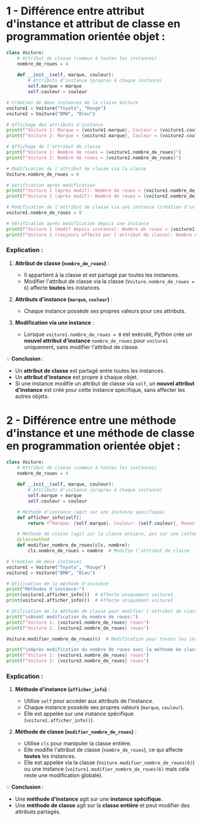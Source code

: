 # 1 - Différence entre **attribut d'instance** et **attribut de classe** en programmation orientée objet :  

```python
class Voiture:
    # Attribut de classe (commun à toutes les instances)
    nombre_de_roues = 4  
    
    def __init__(self, marque, couleur):
        # Attributs d'instance (propres à chaque instance)
        self.marque = marque  
        self.couleur = couleur  

# Création de deux instances de la classe Voiture
voiture1 = Voiture("Toyota", "Rouge")
voiture2 = Voiture("BMW", "Bleu")

# Affichage des attributs d'instance
print(f"Voiture 1: Marque = {voiture1.marque}, Couleur = {voiture1.couleur}")
print(f"Voiture 2: Marque = {voiture2.marque}, Couleur = {voiture2.couleur}")

# Affichage de l'attribut de classe
print(f"Voiture 1: Nombre de roues = {voiture1.nombre_de_roues}")
print(f"Voiture 2: Nombre de roues = {voiture2.nombre_de_roues}")

# Modification de l'attribut de classe via la classe
Voiture.nombre_de_roues = 6

# Vérification après modification
print(f"Voiture 1 (après modif): Nombre de roues = {voiture1.nombre_de_roues}")
print(f"Voiture 2 (après modif): Nombre de roues = {voiture2.nombre_de_roues}")

# Modification de l'attribut de classe via une instance (création d'un attribut d'instance du même nom)
voiture1.nombre_de_roues = 8  

# Vérification après modification depuis une instance
print(f"Voiture 1 (modif depuis instance): Nombre de roues = {voiture1.nombre_de_roues}")
print(f"Voiture 2 (toujours affecté par l'attribut de classe): Nombre de roues = {voiture2.nombre_de_roues}")
```

### Explication :
1. **Attribut de classe (`nombre_de_roues`)** :
   - Il appartient à la classe et est partagé par toutes les instances.
   - Modifier l'attribut de classe via la classe (`Voiture.nombre_de_roues = 6`) affecte **toutes** les instances.

2. **Attributs d'instance (`marque`, `couleur`)** :
   - Chaque instance possède ses propres valeurs pour ces attributs.

3. **Modification via une instance** :
   - Lorsque `voiture1.nombre_de_roues = 8` est exécuté, Python crée un **nouvel attribut d'instance** `nombre_de_roues` pour `voiture1` uniquement, sans modifier l'attribut de classe.

💡 **Conclusion** :
- Un **attribut de classe** est partagé entre toutes les instances.
- Un **attribut d'instance** est propre à chaque objet.
- Si une instance modifie un attribut de classe via `self`, un **nouvel attribut d'instance** est créé pour cette instance spécifique, sans affecter les autres objets.





#  2 - Différence entre une **méthode d'instance** et une **méthode de classe** en programmation orientée objet :  

```python
class Voiture:
    # Attribut de classe (commun à toutes les instances)
    nombre_de_roues = 4  
    
    def __init__(self, marque, couleur):
        # Attributs d'instance (propres à chaque instance)
        self.marque = marque  
        self.couleur = couleur  

    # Méthode d'instance (agit sur une instance spécifique)
    def afficher_info(self):
        return f"Marque: {self.marque}, Couleur: {self.couleur}, Roues: {self.nombre_de_roues}"

    # Méthode de classe (agit sur la classe entière, pas sur une instance)
    @classmethod
    def modifier_nombre_de_roues(cls, nombre):
        cls.nombre_de_roues = nombre  # Modifie l'attribut de classe

# Création de deux instances
voiture1 = Voiture("Toyota", "Rouge")
voiture2 = Voiture("BMW", "Bleu")

# Utilisation de la méthode d'instance
print("Méthodes d'instance:")
print(voiture1.afficher_info())  # Affecte uniquement voiture1
print(voiture2.afficher_info())  # Affecte uniquement voiture2

# Utilisation de la méthode de classe pour modifier l'attribut de classe
print("\nAvant modification du nombre de roues:")
print(f"Voiture 1: {voiture1.nombre_de_roues} roues")
print(f"Voiture 2: {voiture2.nombre_de_roues} roues")

Voiture.modifier_nombre_de_roues(6)  # Modification pour toutes les instances

print("\nAprès modification du nombre de roues avec la méthode de classe:")
print(f"Voiture 1: {voiture1.nombre_de_roues} roues")
print(f"Voiture 2: {voiture2.nombre_de_roues} roues")
```

### Explication :
1. **Méthode d'instance (`afficher_info`)** :
   - Utilise `self` pour accéder aux attributs de l'instance.
   - Chaque instance possède ses propres valeurs (`marque`, `couleur`).
   - Elle est appelée sur une instance spécifique (`voiture1.afficher_info()`).

2. **Méthode de classe (`modifier_nombre_de_roues`)** :
   - Utilise `cls` pour manipuler la classe entière.
   - Elle modifie l'attribut de classe (`nombre_de_roues`), ce qui affecte **toutes** les instances.
   - Elle est appelée via la classe (`Voiture.modifier_nombre_de_roues(6)`) ou une instance (`voiture1.modifier_nombre_de_roues(6)` mais cela reste une modification globale).

💡 **Conclusion** :
- Une **méthode d'instance** agit sur une **instance spécifique**.
- Une **méthode de classe** agit sur la **classe entière** et peut modifier des attributs partagés.

